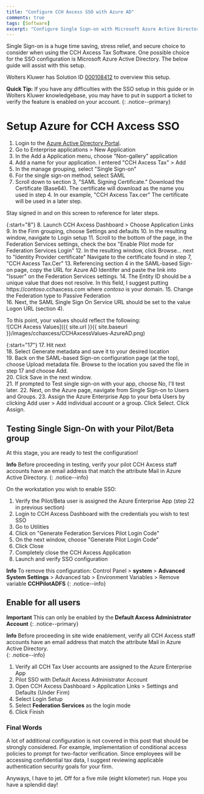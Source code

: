 ```yaml
---
title: "Configure CCH Axcess SSO with Azure AD"
comments: true
tags: [Software]
excerpt: "Configure Single Sign-on with Microsoft Azure Active Directory for Wolter Kluwers CCH Axcess Application."
---
```

Single Sign-on is a huge time saving, stress relief, and
secure choice to consider when using the CCH Axcess Tax Software. One possible choice
for the SSO configuration is Microsoft Azure Active Directory. The below guide will assist with this setup.

Wolters Kluwer has Solution ID [000108412](https://support.cch.com/kb/solution/000108412/How-do-I-configure-CCH-Axcess-ADFS-integration-using-Microsoft-Azure) to overview this setup.

**Quick Tip:** If you have any difficulties with the SSO setup in this guide or
in Wolters Kluwer knowledgebase, you may have to put in support a ticket to verify the
feature is enabled on your account.
{: .notice--primary}

# Setup Azure for CCH Axcess SSO
1. Login to the [Azure Active Directory Portal](https://portal.azure.com/#blade/Microsoft_AAD_IAM/ActiveDirectoryMenuBlade/Overview).
2. Go to Enterprise applications > New Application
3. In the Add a Application menu, choose "Non-gallery" application
4. Add a name for your application. I entered "CCH Axcess Tax" > Add
5. In the manage grouping, select "Single Sign-on"
6. For the single sign-on method, select SAML
7. Scroll down to section 3, "SAML Signing Certificate." Download
the Certificate (Base64). The certificate will download as the name you used in
step 4. In our example, "CCH Axcess Tax.cer" The certificate will be used in a later step.  

 Stay signed in and on this screen to reference for later steps.

{:start="8"}
8. Launch CCH Axcess Dashboard > Choose Application Links
9. In the Firm grouping, choose Settings and defaults
10. In the resulting window, navigate to Login setup
11. Scroll to the bottom of the page, in the Federation Services settings, check
the box "Enable Pilot mode for Federation Services Login"
12. In the resulting window, click Browse... next to "Identity Provider certificate"
Navigate to the certificate found in step 7, "CCH Axcess Tax.Cer"
13. Referencing section 4 in the SAML-based Sign-on page, copy the URL for Azure AD Identifer and
paste the link into "Issuer" on the Federation Services settings.
14. The Entity ID should be a unique value that does not resolve. In this field,
I suggest putting https://*contoso*.cchaxcess.com where *contoso* is your domain.
15. Change the Federation type to Passive Federation  
16. Next, the SAML Single Sign On Service URL should be set to the value Logon URL (section 4).  

 To this point, your values should reflect the following:  
 ![CCH Axcess Values]({{ site.url }}{{ site.baseurl }}/images/cchaxcess/CCHAxcessValues-AzureAD.png)

{:start="17"}
17. Hit next  
18. Select Generate metadata and save it to your desired location  
19. Back on the SAML-based Sign-on configuration page (at the top), choose Upload metadata file. Browse to the location you saved the file in step 17 and choose Add.  
20. Click Save in the next window.  
21. If prompted to Test single sign-on with your app, choose No, I'll test later.
22. Next, on the Azure page, navigate from Single Sign-on to Users and Groups.
23. Assign the Azure Enterprise App to your beta Users by clicking Add user > Add individual account or
a group. Click Select. Click Assign.

## Testing Single Sign-On with your Pilot/Beta group  
At this stage, you are ready to test the configuration!

**Info** Before proceeding in testing, verify your pilot CCH Axcess staff accounts have an email address that match the attribute Mail in Azure Active Directory.
{: .notice--info}

On the workstation you wish to enable SSO:
1. Verify the Pilot/Beta user is assigned the Azure Enterprise App (step 22 in previous section)
2. Login to CCH Axcess Dashboard with the credentials you wish to test SSO
3. Go to Utilities  
4. Click on "Generate Federation Services Pilot Login Code"
5. On the next window, choose "Generate Pilot Login Code"
6. Click Close
7. Completely close the CCH Axcess Application
8. Launch and verify SSO configuration

**Info** To remove this configuration: Control Panel > **system** > **Advanced System Settings** > Advanced tab > Environment Variables > Remove variable **CCHPilotADFS**
{: .notice--info}

## Enable for all users

**Important** This can only be enabled by the **Default Axcess Administrator Account**
{: .notice--primary}

**Info** Before proceeding in site wide enablement, verify all CCH Axcess staff accounts have an email address that match the attribute Mail in Azure Active Directory.  
{: .notice--info}

1. Verify all CCH Tax User accounts are assigned to the Azure Enterprise App
2. Pilot SSO with Default Axcess Administrator Account
3. Open CCH Axcess Dashboard > Application Links > Settings and Defaults (Under Firm)
4. Select Login Setup
5. Select **Federation Services** as the login mode
6. Click Finish

### Final Words
A lot of additional configuration is not covered in this post that should be strongly considered.
For example, implementation of conditional access policies to prompt for two-factor verification. Since employees will be accessing confidential tax data,
I suggest reviewing applicable authentication security goals for your firm.

Anyways, I have to jet. Off for a five mile (eight kilometer) run. Hope you have a splendid day!
